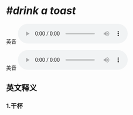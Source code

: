 # ***\#drink a toast*** 
英音
<audio src="./media/drink a toast1_AAC.aac" controls="controls"></audio>

美音
<audio src="./media/drink a toast2_AAC.aac" controls="controls"></audio>



  

英文释义
---
### 1.**干杯**  


